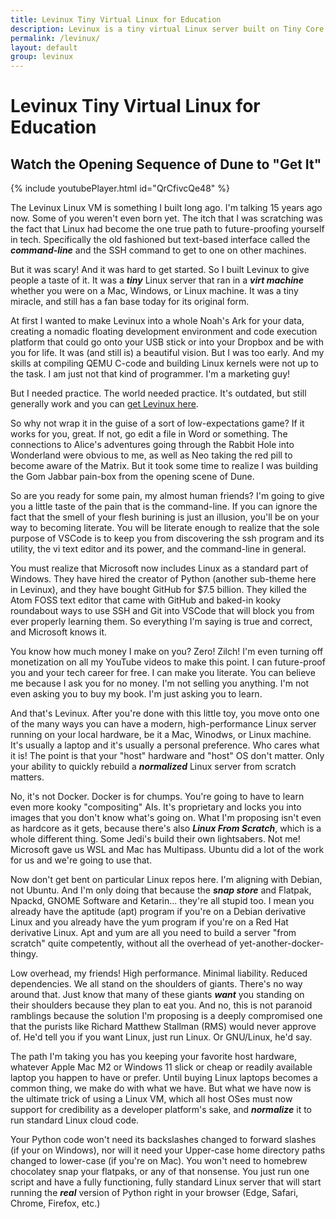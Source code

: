 ```yaml
---
title: Levinux Tiny Virtual Linux for Education
description: Levinux is a tiny virtual Linux server built on Tiny Core Linux and QEMU designed to give you a first (sometimes positive) experience with logging into text-based Terminal environments, the ssh command, and the vi editor. Having stuck your hand in the Gom Jabbar, you are now on the path to becoming a literate human.
permalink: /levinux/
layout: default
group: levinux
---
```


# Levinux Tiny Virtual Linux for Education

## Watch the Opening Sequence of Dune to "Get It"

{% include youtubePlayer.html id="QrCfivcQe48" %}

The Levinux Linux VM is something I built long ago. I'm talking 15 years ago
now. Some of you weren't even born yet. The itch that I was scratching was the
fact that Linux had become the one true path to future-proofing yourself in
tech. Specifically the old fashioned but text-based interface called the
***command-line*** and the SSH command to get to one on other machines. 

But it was scary! And it was hard to get started. So I built Levinux to give
people a taste of it. It was a ***tiny*** Linux server that ran in a ***virt
machine*** whether you were on a Mac, Windows, or Linux machine. It was a tiny
miracle, and still has a fan base today for its original form.

At first I wanted to make Levinux into a whole Noah's Ark for your data,
creating a nomadic floating development environment and code execution platform
that could go onto your USB stick or into your Dropbox and be with you for
life. It was (and still is) a beautiful vision. But I was too early. And my
skills at compiling QEMU C-code and building Linux kernels were not up to the
task. I am just not that kind of programmer. I'm a marketing guy!

But I needed practice. The world needed practice. It's outdated, but still
generally work and you can [get Levinux here](https://levinux.com/).

So why not wrap it in the guise of a sort of low-expectations game? If it works
for you, great. If not, go edit a file in Word or something. The connections to
Alice's adventures going through the Rabbit Hole into Wonderland were obvious
to me, as well as Neo taking the red pill to become aware of the Matrix. But it
took some time to realize I was building the Gom Jabbar pain-box from the
opening scene of Dune.

So are you ready for some pain, my almost human friends? I'm going to give you
a little taste of the pain that is the command-line. If you can ignore the fact
that the smell of your flesh burining is just an illusion, you'll be on your
way to becoming literate. You will be literate enough to realize that the sole
purpose of VSCode is to keep you from discovering the ssh program and its
utility, the vi text editor and its power, and the command-line in general.

You must realize that Microsoft now includes Linux as a standard part of
Windows. They have hired the creator of Python (another sub-theme here in
Levinux), and they have bought GitHub for $7.5 billion. They killed the Atom
FOSS text editor that came with GitHub and baked-in kooky roundabout ways to
use SSH and Git into VSCode that will block you from ever properly learning
them. So everything I'm saying is true and correct, and Microsoft knows it.

You know how much money I make on you? Zero! Zilch! I'm even turning off
monetization on all my YouTube videos to make this point. I can future-proof
you and your tech career for free. I can make you literate. You can believe me
because I ask you for no money. I'm not selling you anything. I'm not even
asking you to buy my book. I'm just asking you to learn.

And that's Levinux. After you're done with this little toy, you move onto one
of the many ways you can have a modern, high-performance Linux server running
on your local hardware, be it a Mac, Winodws, or Linux machine. It's usually a
laptop and it's usually a personal preference. Who cares what it is! The point
is that your "host" hardware and "host" OS don't matter. Only your ability to
quickly rebuild a ***normalized*** Linux server from scratch matters.

No, it's not Docker. Docker is for chumps. You're going to have to learn even
more kooky "compositing" AIs. It's proprietary and locks you into images that
you don't know what's going on. What I'm proposing isn't even as hardcore as it
gets, because there's also ***Linux From Scratch***, which is a whole different
thing. Some Jedi's build their own lightsabers. Not me! Microsoft gave us WSL
and Mac has Multipass. Ubuntu did a lot of the work for us and we're going to
use that.

Now don't get bent on particular Linux repos here. I'm aligning with Debian,
not Ubuntu. And I'm only doing that because the ***snap store*** and Flatpak,
Npackd, GNOME Software and Ketarin... they're all stupid too. I mean you
already have the aptitude (apt) program if you're on a Debian derivative Linux
and you already have the yum program if you're on a Red Hat derivative Linux.
Apt and yum are all you need to build a server "from scratch" quite
competently, without all the overhead of yet-another-docker-thingy.

Low overhead, my friends! High performance. Minimal liability. Reduced
dependencies. We all stand on the shoulders of giants. There's no way around
that. Just know that many of these giants ***want*** you standing on their
shoulders because they plan to eat you. And no, this is not paranoid ramblings
because the solution I'm proposing is a deeply compromised one that the purists
like Richard Matthew Stallman (RMS) would never approve of. He'd tell you if
you want Linux, just run Linux. Or GNU/Linux, he'd say.

The path I'm taking you has you keeping your favorite host hardware, whatever
Apple Mac M2 or Windows 11 slick or cheap or readily available laptop you
happen to have or prefer. Until buying Linux laptops becomes a common thing, we
make do with what we have. But what we have now is the ultimate trick of using
a Linux VM, which all host OSes must now support for credibility as a developer
platform's sake, and ***normalize*** it to run standard Linux cloud code. 

Your Python code won't need its backslashes changed to forward slashes (if your
on Windows), nor will it need your Upper-case home directory paths changed to
lower-case (if you're on Mac). You won't need to homebrew chocolatey snap your
flatpaks, or any of that nonsense. You just run one script and have a fully
functioning, fully standard Linux server that will start running the ***real***
version of Python right in your browser (Edge, Safari, Chrome, Firefox, etc.)

